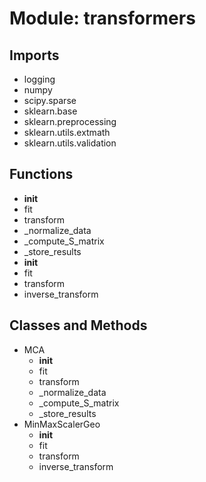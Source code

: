 # Module: transformers

## Imports

- logging
- numpy
- scipy.sparse
- sklearn.base
- sklearn.preprocessing
- sklearn.utils.extmath
- sklearn.utils.validation

## Functions

- __init__
- fit
- transform
- _normalize_data
- _compute_S_matrix
- _store_results
- __init__
- fit
- transform
- inverse_transform

## Classes and Methods

- MCA
  - __init__
  - fit
  - transform
  - _normalize_data
  - _compute_S_matrix
  - _store_results
- MinMaxScalerGeo
  - __init__
  - fit
  - transform
  - inverse_transform